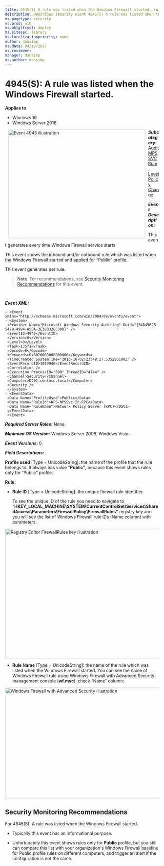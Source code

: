 ```yaml
---
title: 4945(S) A rule was listed when the Windows Firewall started. (Windows 10)
description: Describes security event 4945(S) A rule was listed when the Windows Firewall started.
ms.pagetype: security
ms.prod: w10
ms.mktglfcycl: deploy
ms.sitesec: library
ms.localizationpriority: none
author: dansimp
ms.date: 04/19/2017
ms.reviewer:
manager: dansimp
ms.author: dansimp
---
```


# 4945(S): A rule was listed when the Windows Firewall started.

**Applies to**
-   Windows 10
-   Windows Server 2016


<img src="images/event-4945.png" alt="Event 4945 illustration" width="449" height="354" hspace="10" align="left" />

***Subcategory:***&nbsp;[Audit MPSSVC Rule-Level Policy Change](audit-mpssvc-rule-level-policy-change.md)

***Event Description:***

This event generates every time Windows Firewall service starts.

This event shows the inbound and/or outbound rule which was listed when the Windows Firewall started and applied for “Public” profile.

This event generates per rule.

> **Note**&nbsp;&nbsp;For recommendations, see [Security Monitoring Recommendations](#security-monitoring-recommendations) for this event.

<br clear="all">

***Event XML:***
```
- <Event xmlns="http://schemas.microsoft.com/win/2004/08/events/event">
- <System>
 <Provider Name="Microsoft-Windows-Security-Auditing" Guid="{54849625-5478-4994-A5BA-3E3B0328C30D}" />
 <EventID>4945</EventID>
 <Version>0</Version>
 <Level>0</Level>
 <Task>13571</Task>
 <Opcode>0</Opcode>
 <Keywords>0x8020000000000000</Keywords>
 <TimeCreated SystemTime="2015-10-02T23:48:27.535295100Z" />
 <EventRecordID>1049946</EventRecordID>
 <Correlation />
 <Execution ProcessID="500" ThreadID="4744" />
 <Channel>Security</Channel>
 <Computer>DC01.contoso.local</Computer>
 <Security />
 </System>
- <EventData>
 <Data Name="ProfileUsed">Public</Data>
 <Data Name="RuleId">NPS-NPSSvc-In-RPC</Data>
 <Data Name="RuleName">Network Policy Server (RPC)</Data>
 </EventData>
 </Event>

```

***Required Server Roles:*** None.

***Minimum OS Version:*** Windows Server 2008, Windows Vista.

***Event Versions:*** 0.

***Field Descriptions:***

**Profile used** \[Type = UnicodeString\]**:** the name of the profile that the rule belongs to. It always has value “**Public”**, because this event shows rules only for “Public” profile.

**Rule:**

-   **Rule ID** \[Type = UnicodeString\]: the unique firewall rule identifier.

    To see the unique ID of the rule you need to navigate to “**HKEY\_LOCAL\_MACHINE\\SYSTEM\\CurrentControlSet\\Services\\SharedAccess\\Parameters\\FirewallPolicy\\FirewallRules”** registry key and you will see the list of Windows Firewall rule IDs (Name column) with parameters:

<img src="images/registry-editor-firewallrules.png" alt="Registry Editor FirewallRules key illustration" width="1412" height="422" />

-   **Rule Name** \[Type = UnicodeString\]: the name of the rule which was listed when the Windows Firewall started. You can see the name of Windows Firewall rule using Windows Firewall with Advanced Security management console (**wf.msc**), check “Name” column:

<img src="images/windows-firewall-with-advanced-security.png" alt="Windows Firewall with Advanced Security illustration" width="1082" height="363" />

## Security Monitoring Recommendations

For 4945(S): A rule was listed when the Windows Firewall started.

-   Typically this event has an informational purpose.

-   Unfortunately this event shows rules only for **Public** profile, but you still can compare this list with your organization's Windows Firewall baseline for Public profile rules on different computers, and trigger an alert if the configuration is not the same.

